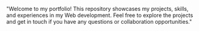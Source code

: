 "Welcome to my portfolio! This repository showcases my projects, skills, and experiences in my Web development. Feel free to explore the projects and get in touch if you have any questions or collaboration opportunities."

